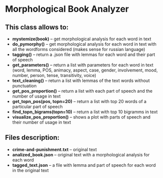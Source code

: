 # Morphological Book Analyzer

## This class allows to:
* **mystemize(book)** – get morphological analysis for each word in text
* **do_pymorphy()** – get morphological analysis for each word in text with all the wordforms considered (makes sense for russian language)
* **tagging()** – return a .json file with lemmas for each word and their part of speech
* **get_parameters()** – return a list with parameters for each word in text (word, lemma, POS, animacy, aspect, case, gender, involvement, mood, number, person, tense, transitivity, voice)
* **text_cleaning()** – return a list with lemmas of the text words without punctuation
* **get_pos_proportion()** – return a list with each part of speech and the number of usage in text
* **get_topn_pos(pos, topn=20)** – return a list with top 20 words of a particular part of speech
* **find_topn_bigrams(topn=10)** – return a list with top 10 bigramms in text
* **visualize_pos_proportion()** – shows a plot with parts of speech and their number of usage in text

## Files description:
* **crime-and-punishment.txt** – original text
* **analized_book.json** – original text with a morphological analysis for each word 
* **tagged_text.json** – a file with lemma and part of speech for each word in the original text
